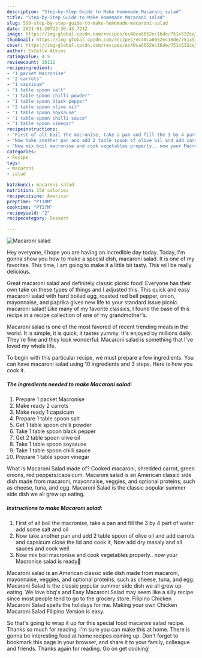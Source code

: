 ```yaml
---
description: "Step-by-Step Guide to Make Homemade Macaroni salad"
title: "Step-by-Step Guide to Make Homemade Macaroni salad"
slug: 599-step-by-step-guide-to-make-homemade-macaroni-salad
date: 2021-01-20T22:36:43.721Z
image: https://img-global.cpcdn.com/recipes/ec40ca6652ec16de/751x532cq70/macaroni-salad-recipe-main-photo.jpg
thumbnail: https://img-global.cpcdn.com/recipes/ec40ca6652ec16de/751x532cq70/macaroni-salad-recipe-main-photo.jpg
cover: https://img-global.cpcdn.com/recipes/ec40ca6652ec16de/751x532cq70/macaroni-salad-recipe-main-photo.jpg
author: Estelle Atkins
ratingvalue: 4.5
reviewcount: 10111
recipeingredient:
- "1 packet Macronise"
- "2 carrots"
- "1 capsicum"
- "1 table spoon salt"
- "1 table spoon chilli powder"
- "1 table spoon black pepper"
- "2 table spoon olive oil"
- "1 table spoon soysause"
- "1 table spoon chilli sauce"
- "1 table spoon vinegar"
recipeinstructions:
- "First of all boil the macronise, take a pan and fill the 3 by 4 part of water add some salt and oil"
- "Now take another pan and add 2 table spoon of olive oil and add carrots and capsicum close the lid and cook it, Now add dry masaly and all sauces and cook well"
- "Now mix boil macronise and cook vegetables properly.. now your Macronise salad is ready🥗"
categories:
- Recipe
tags:
- macaroni
- salad

katakunci: macaroni salad 
nutrition: 158 calories
recipecuisine: American
preptime: "PT10M"
cooktime: "PT37M"
recipeyield: "2"
recipecategory: Dessert

---
```



![Macaroni salad](https://img-global.cpcdn.com/recipes/ec40ca6652ec16de/751x532cq70/macaroni-salad-recipe-main-photo.jpg)

Hey everyone, I hope you are having an incredible day today. Today, I'm gonna show you how to make a special dish, macaroni salad. It is one of my favorites. This time, I am going to make it a little bit tasty. This will be really delicious.

Great macaroni salad and definitely classic picnic food! Everyone has their own take on these types of things and I adjusted this. This quick and easy macaroni salad with hard boiled egg, roasted red bell pepper, onion, mayonnaise, and paprika gives new life to your standard issue picnic macaroni salad! Like many of my favorite classics, I found the base of this recipe in a recipe collection of one of my grandmother&#39;s.

Macaroni salad is one of the most favored of recent trending meals in the world. It is simple, it is quick, it tastes yummy. It's enjoyed by millions daily. They're fine and they look wonderful. Macaroni salad is something that I've loved my whole life.


To begin with this particular recipe, we must prepare a few ingredients. You can have macaroni salad using 10 ingredients and 3 steps. Here is how you cook it.

<!--inarticleads1-->

##### The ingredients needed to make Macaroni salad:

1. Prepare 1 packet Macronise
1. Make ready 2 carrots
1. Make ready 1 capsicum
1. Prepare 1 table spoon salt
1. Get 1 table spoon chilli powder
1. Take 1 table spoon black pepper
1. Get 2 table spoon olive oil
1. Take 1 table spoon soysause
1. Take 1 table spoon chilli sauce
1. Prepare 1 table spoon vinegar


What is Macaroni Salad made of? Cooked macaroni, shredded carrot, green onions, red peppers/capsicum. Macaroni salad is an American classic side dish made from macaroni, mayonnaise, veggies, and optional proteins, such as cheese, tuna, and egg. Macaroni Salad is the classic popular summer side dish we all grew up eating. 

<!--inarticleads2-->

##### Instructions to make Macaroni salad:

1. First of all boil the macronise, take a pan and fill the 3 by 4 part of water add some salt and oil
1. Now take another pan and add 2 table spoon of olive oil and add carrots and capsicum close the lid and cook it, Now add dry masaly and all sauces and cook well
1. Now mix boil macronise and cook vegetables properly.. now your Macronise salad is ready🥗


Macaroni salad is an American classic side dish made from macaroni, mayonnaise, veggies, and optional proteins, such as cheese, tuna, and egg. Macaroni Salad is the classic popular summer side dish we all grew up eating. We love bbq&#39;s and Easy Macaroni Salad may seem like a silly recipe since most people tend to go to the grocery store. Filipino Chicken Macaroni Salad spells the holidays for me. Making your own Chicken Macaroni Salad Filipino Version is easy. 

So that's going to wrap it up for this special food macaroni salad recipe. Thanks so much for reading. I'm sure you can make this at home. There is gonna be interesting food at home recipes coming up. Don't forget to bookmark this page in your browser, and share it to your family, colleague and friends. Thanks again for reading. Go on get cooking!

